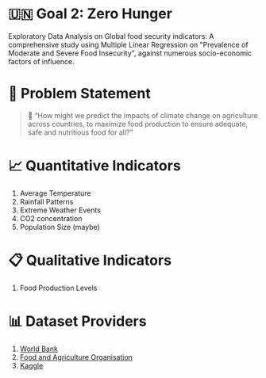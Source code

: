 # :united_nations: Goal 2: Zero Hunger

Exploratory Data Analysis on Global food security indicators: A comprehensive study using Multiple Linear Regression on "Prevalence of Moderate and Severe Food Insecurity", against numerous socio-economic factors of influence. 

# :memo: Problem Statement
> :blue_book: “How might we predict the impacts of climate change on agriculture across countries, to maximize food production to ensure adequate, safe and nutritious food for all?”

# :chart_with_upwards_trend: Quantitative Indicators
1. Average Temperature
2. Rainfall Patterns
3. Extreme Weather Events
4. CO2 concentration
5. Population Size (maybe)

# :clipboard: Qualitative Indicators
1. Food Production Levels


# :bar_chart: Dataset Providers
1. [World Bank](https://data.worldbank.org/)
2. [Food and Agriculture Organisation](https://www.fao.org/faostat/en/)
3. [Kaggle](https://www.kaggle.com/datasets)



